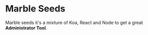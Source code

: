 # Marble Seeds

Marble seeds it's a mixture of Koa, React and Node to get a great **Administrator Tool**.